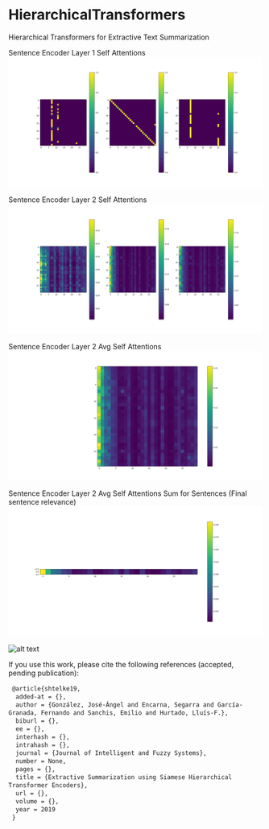 # HierarchicalTransformers
Hierarchical Transformers for Extractive Text Summarization

Sentence Encoder Layer 1 Self Attentions
![alt text](https://github.com/jogonba2/HierarchicalTransformers/blob/master/SentenceAttention-Layer1.PNG)

Sentence Encoder Layer 2 Self Attentions
![alt text](https://github.com/jogonba2/HierarchicalTransformers/blob/master/SentenceAttention-Layer2.PNG)

Sentence Encoder Layer 2 Avg Self Attentions
![alt text](https://github.com/jogonba2/HierarchicalTransformers/blob/master/AvgHeadAttention-Layer2.png)


Sentence Encoder Layer 2 Avg Self Attentions Sum for Sentences (Final sentence relevance)
![alt text](https://github.com/jogonba2/HierarchicalTransformers/blob/master/SumSentenceAvgHeadAttention-Layer2.png)


![alt text](https://i.gyazo.com/eb16336a42c2824efe5424dc01e72ab4.png)


If you use this work, please cite the following references (accepted, pending publication): 

```
 @article{shtelke19,
  added-at = {},
  author = {González, José-Ángel and Encarna, Segarra and García-Granada, Fernando and Sanchis, Emilio and Hurtado, Lluís-F.},
  biburl = {},
  ee = {},
  interhash = {},
  intrahash = {},
  journal = {Journal of Intelligent and Fuzzy Systems},
  number = None,
  pages = {},
  title = {Extractive Summarization using Siamese Hierarchical Transformer Encoders},
  url = {},
  volume = {},
  year = 2019
 }
```
